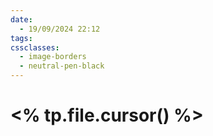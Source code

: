 ```yaml
---
date:
  - 19/09/2024 22:12
tags: 
cssclasses:
  - image-borders
  - neutral-pen-black
---
```

# <% tp.file.cursor() %>

